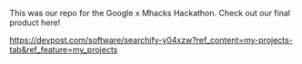 This was our repo for the Google x Mhacks Hackathon. Check out our final product here! 

https://devpost.com/software/searchify-y04xzw?ref_content=my-projects-tab&ref_feature=my_projects 
